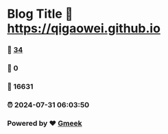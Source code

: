 # Blog Title :link: https://qigaowei.github.io 
### :page_facing_up: [34](https://qigaowei.github.io/tag.html) 
### :speech_balloon: 0 
### :hibiscus: 16631 
### :alarm_clock: 2024-07-31 06:03:50 
### Powered by :heart: [Gmeek](https://github.com/Meekdai/Gmeek)
